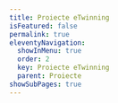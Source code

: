 ```yaml
---
title: Proiecte eTwinning
isFeatured: false
permalink: true
eleventyNavigation:
  showInMenu: true
  order: 2
  key: Proiecte eTwinning
  parent: Proiecte
showSubPages: true
---
```

